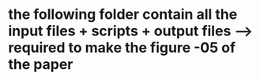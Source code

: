 # the following folder contain all the input files + scripts + output files --> required to make the figure -05 of the paper 

